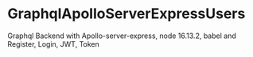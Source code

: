 # GraphqlApolloServerExpressUsers
Graphql Backend with Apollo-server-express, node 16.13.2, babel and Register, Login, JWT, Token
